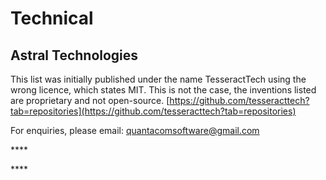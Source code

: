 # Technical

## Astral Technologies

This list was initially published under the name TesseractTech using the wrong licence, which states MIT. This is not the case, the inventions listed are proprietary and not open-source. [https://github.com/tesseracttech?tab=repositories](https://github.com/tesseracttech?tab=repositories)

For enquiries, please email: quantacomsoftware@gmail.com



\*\*\*\*



\*\*\*\*

